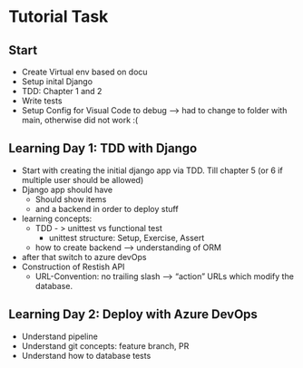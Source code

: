 # Tutorial Task

## Start
- Create Virtual env based on docu
- Setup inital Django
- TDD: Chapter 1 and 2
- Write tests
- Setup Config for Visual Code to debug --> had to change to folder with main, otherwise did not work :(


## Learning Day 1: TDD with Django
- Start with creating the initial django app via TDD. Till chapter 5 (or 6 if multiple user should be allowed)
- Django app should have
    - Should show items 
    - and a backend in order to deploy stuff
- learning concepts: 
    - TDD - > unittest vs functional test
        - unittest structure: Setup, Exercise, Assert
    - how to create backend --> understanding of ORM
- after that switch to azure devOps
- Construction of Restish API
    - URL-Convention: no trailing slash --> “action” URLs which modify the database.

## Learning Day 2: Deploy with Azure DevOps
- Understand pipeline
- Understand git concepts: feature branch, PR
- Understand how to database tests


